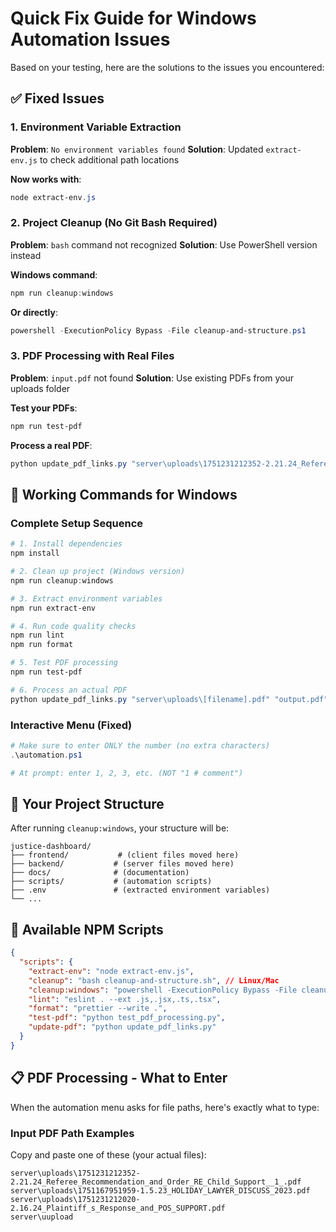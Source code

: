 # Quick Fix Guide for Windows Automation Issues

Based on your testing, here are the solutions to the issues you encountered:

## ✅ Fixed Issues

### 1. Environment Variable Extraction

**Problem**: `No environment variables found`
**Solution**: Updated `extract-env.js` to check additional path locations

**Now works with**:

```powershell
node extract-env.js
```

### 2. Project Cleanup (No Git Bash Required)

**Problem**: `bash` command not recognized
**Solution**: Use PowerShell version instead

**Windows command**:

```powershell
npm run cleanup:windows
```

**Or directly**:

```powershell
powershell -ExecutionPolicy Bypass -File cleanup-and-structure.ps1
```

### 3. PDF Processing with Real Files

**Problem**: `input.pdf` not found
**Solution**: Use existing PDFs from your uploads folder

**Test your PDFs**:

```powershell
npm run test-pdf
```

**Process a real PDF**:

```powershell
python update_pdf_links.py "server\uploads\1751231212352-2.21.24_Referee_Recommendation_and_Order_RE_Child_Support__1_.pdf" "Updated_Court_Order.pdf"
```

## 🎯 Working Commands for Windows

### Complete Setup Sequence

```powershell
# 1. Install dependencies
npm install

# 2. Clean up project (Windows version)
npm run cleanup:windows

# 3. Extract environment variables
npm run extract-env

# 4. Run code quality checks
npm run lint
npm run format

# 5. Test PDF processing
npm run test-pdf

# 6. Process an actual PDF
python update_pdf_links.py "server\uploads\[filename].pdf" "output.pdf"
```

### Interactive Menu (Fixed)

```powershell
# Make sure to enter ONLY the number (no extra characters)
.\automation.ps1

# At prompt: enter 1, 2, 3, etc. (NOT "1 # comment")
```

## 📂 Your Project Structure

After running `cleanup:windows`, your structure will be:

```
justice-dashboard/
├── frontend/           # (client files moved here)
├── backend/           # (server files moved here)
├── docs/              # (documentation)
├── scripts/           # (automation scripts)
├── .env               # (extracted environment variables)
└── ...
```

## 🔧 Available NPM Scripts

```json
{
  "scripts": {
    "extract-env": "node extract-env.js",
    "cleanup": "bash cleanup-and-structure.sh", // Linux/Mac
    "cleanup:windows": "powershell -ExecutionPolicy Bypass -File cleanup-and-structure.ps1", // Windows
    "lint": "eslint . --ext .js,.jsx,.ts,.tsx",
    "format": "prettier --write .",
    "test-pdf": "python test_pdf_processing.py",
    "update-pdf": "python update_pdf_links.py"
  }
}
```

## 📋 PDF Processing - What to Enter

When the automation menu asks for file paths, here's exactly what to type:

### Input PDF Path Examples
Copy and paste one of these (your actual files):
```
server\uploads\1751231212352-2.21.24_Referee_Recommendation_and_Order_RE_Child_Support__1_.pdf
server\uploads\1751167951959-1.5.23_HOLIDAY_LAWYER_DISCUSS_2023.pdf
server\uploads\1751231212020-2.16.24_Plaintiff_s_Response_and_POS_SUPPORT.pdf
server\uupload
